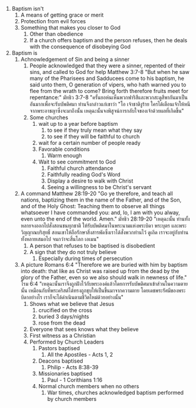 1. Baptism isn't
    1. A means of getting grace or merit
    2. Protection from evil forces
    3. Something that makes you closer to God
        1. Other than obedience
        2. If a church offers baptism and the person refuses, then he deals with the consequence of disobeying God
2. Baptism is
    1. Achnowledgement of Sin and being a sinner
        1. People acknowledged that they were a sinner, repented of their sins, and called to God for help
            Matthew 3:7-8 "But when he saw many of the Pharisees and Sadducees come to his baptism, he said unto them, O generation of vipers, who hath warned you to flee from the wrath to come? Bring forth therefore fruits meet for repentance:"
            มัทธิว 3:7-8 "ครั้นยอห์นเห็นพวกฟาริสีและพวกสะดูสีพากันมาเป็นอันมากเพื่อจะรับบัพติศมา ท่านจึงกล่าวแก่เขาว่า "โอ เจ้าชาติงูร้าย ใครได้เตือนเจ้าให้หนีจากพระอาชญาซึ่งจะมาถึงนั้น เหตุฉะนั้นจงพิสูจน์การกลับใจของเจ้าด้วยผลที่เกิดขึ้น"
        2. Some churches 
            1. wait up to a year before baptism
                1. to see if they truly mean what they say
                2. to see if they will be faithful to church
            2. wait for a certain number of people ready
            3. Favorable conditions
                1. Warm enough
            4. Wait to see commitment to God 
                1. Faithful church attendance
                2. Faithfully reading God's Word
                3. Display a desire to walk with Christ 
                4. Seeing a willingness to be Christ's servant 
    2. A command
        Matthew 28:19-20 "Go ye therefore, and teach all nations, baptizing them in the name of the Father, and of the Son, and of the Holy Ghost: Teaching them to observe all things whatsoever I have commanded you: and, lo, I am with you alway, even unto the end of the world. Amen."
        มัทธิว 28:19-20  "เหตุฉะนั้น ท่านทั้งหลายจงออกไปสั่งสอนชนทุกชาติ ให้รับบัพติศมาในพระนามแห่งพระบิดา พระบุตร และพระวิญญาณบริสุทธิ์ สอนเขาให้ถือรักษาสิ่งสารพัดซึ่งเราได้สั่งพวกท่านไว้ ดูเถิด เราจะอยู่กับท่านทั้งหลายเสมอไป จนกว่าจะสิ้นโลก เอเมน"
        1. A person that refuses to be baptised is disobedient
        2. A sign that they do not truly believe
            1. Especially during times of persecution
    3. A picture
        Romans 6:4 "Therefore we are buried with him by baptism into death: that like as Christ was raised up from the dead by the glory of the Father, even so we also should walk in newness of life."
        โรม 6:4 "เหตุฉะนั้นเราจึงถูกฝังไว้กับพระองค์แล้วโดยการรับบัพติศมาเข้าส่วนในความตายนั้น เหมือนกับที่พระคริสต์ได้ทรงถูกชุบให้เป็นขึ้นมาจากความตาย โดยเดชพระรัศมีของพระบิดาอย่างไร เราก็จะได้ดำเนินตามชีวิตใหม่ด้วยอย่างนั้น"
        1. Shows what we believe that Jesus
            1. crucified on the cross
            2. buried 3 days/nights
            3. rose from the dead
        2. Everyone that sees knows what they believe
        3. First witness as a Christian
        4. Performed by Church Leaders
            1. Pastors baptised
                1. All the Apostiles - Acts 1, 2
            2. Deacons baptised
                1. Philip - Acts 8:38-39
            3. Missionaries baptised
                1. Paul - 1 Corithians 1:16
            4. Normal church members when no others
                1. War times, churches acknowledged baptism performed by church members